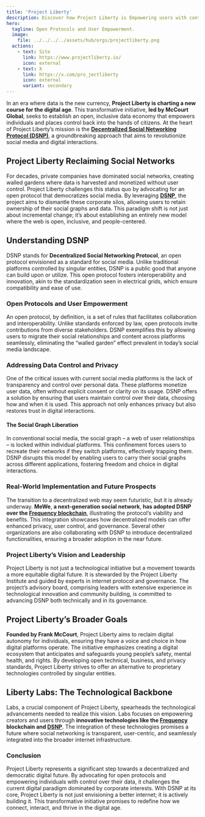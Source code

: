 ```yaml
---
title: 'Project Liberty'
description: Discover how Project Liberty is Empowering users with control over their data through decentralized social networking and open protocols.
hero:
  tagline: Open Protocols and User Empowerment.
  image: 
    file: ../../../../assets/hub/orgs/projectliberty.png
  actions:
    - text: Site
      link: https://www.projectliberty.io/
      icon: external
    - text: X
      link: https://x.com/pro_jectliberty
      icon: external
      variant: secondary
---
```



In an era where data is the new currency, **Project Liberty is charting a new course for the digital age**. This transformative initiative, **led by McCourt Global**, seeks to establish an open, inclusive data economy that empowers individuals and places control back into the hands of citizens. At the heart of Project Liberty’s mission is the [**Decentralized Social Networking Protocol (DSNP)**](https://dablock.com/dapps/dsnp-protocol/), a groundbreaking approach that aims to revolutionize social media and digital interactions.

## Project Liberty Reclaiming Social Networks
For decades, private companies have dominated social networks, creating walled gardens where data is harvested and monetized without user control. Project Liberty challenges this status quo by advocating for an open protocol that democratizes social media. By leveraging [**DSNP**](https://dablock.com/dapps/dsnp-protocol/), the project aims to dismantle these corporate silos, allowing users to retain ownership of their social graphs and data. This paradigm shift is not just about incremental change; it’s about establishing an entirely new model where the web is open, inclusive, and people-centered.

## Understanding DSNP
DSNP stands for **Decentralized Social Networking Protocol**, an open protocol envisioned as a standard for social media. Unlike traditional platforms controlled by singular entities, DSNP is a public good that anyone can build upon or utilize. This open protocol fosters interoperability and innovation, akin to the standardization seen in electrical grids, which ensure compatibility and ease of use.

### Open Protocols and User Empowerment
An open protocol, by definition, is a set of rules that facilitates collaboration and interoperability. Unlike standards enforced by law, open protocols invite contributions from diverse stakeholders. DSNP exemplifies this by allowing users to migrate their social relationships and content across platforms seamlessly, eliminating the “walled garden” effect prevalent in today’s social media landscape.

### Addressing Data Control and Privacy
One of the critical issues with current social media platforms is the lack of transparency and control over personal data. These platforms monetize user data, often without explicit consent or clarity on its usage. DSNP offers a solution by ensuring that users maintain control over their data, choosing how and when it is used. This approach not only enhances privacy but also restores trust in digital interactions.

#### The Social Graph Liberation
In conventional social media, the social graph – a web of user relationships – is locked within individual platforms. This confinement forces users to recreate their networks if they switch platforms, effectively trapping them. DSNP disrupts this model by enabling users to carry their social graphs across different applications, fostering freedom and choice in digital interactions.

### Real-World Implementation and Future Prospects
The transition to a decentralized web may seem futuristic, but it is already underway. **MeWe**, **a next-generation social network**, **has adopted DSNP over the [Frequency blockchain](https://dablock.com/dapps/frequency/)**, illustrating the protocol’s viability and benefits. This integration showcases how decentralized models can offer enhanced privacy, user control, and governance. Several other organizations are also collaborating with DSNP to introduce decentralized functionalities, ensuring a broader adoption in the near future.

### Project Liberty’s Vision and Leadership
Project Liberty is not just a technological initiative but a movement towards a more equitable digital future. It is stewarded by the Project Liberty Institute and guided by experts in internet protocol and governance. The project’s advisory board, comprising leaders with extensive experience in technological innovation and community building, is committed to advancing DSNP both technically and in its governance.

## Project Liberty’s Broader Goals
**Founded by Frank McCourt**, Project Liberty aims to reclaim digital autonomy for individuals, ensuring they have a voice and choice in how digital platforms operate. The initiative emphasizes creating a digital ecosystem that anticipates and safeguards young people’s safety, mental health, and rights. By developing open technical, business, and privacy standards, Project Liberty strives to offer an alternative to proprietary technologies controlled by singular entities.

## Liberty Labs: The Technological Backbone
Labs, a crucial component of Project Liberty, spearheads the technological advancements needed to realize this vision. Labs focuses on empowering creators and users through **innovative technologies like the [Frequency](https://dablock.com/dapps/frequency/) blockchain and [DSNP](https://dablock.com/dapps/dsnp-protocol/)**. The integration of these technologies promises a future where social networking is transparent, user-centric, and seamlessly integrated into the broader internet infrastructure.

### Conclusion
Project Liberty represents a significant step towards a decentralized and democratic digital future. By advocating for open protocols and empowering individuals with control over their data, it challenges the current digital paradigm dominated by corporate interests. With DSNP at its core, Project Liberty is not just envisioning a better internet; it is actively building it. This transformative initiative promises to redefine how we connect, interact, and thrive in the digital age.
